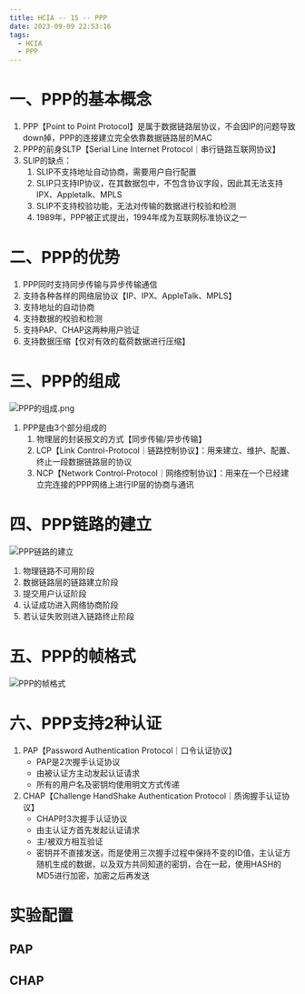 ```yaml
---
title: HCIA -- 15 -- PPP
date: 2023-09-09 22:53:16
tags:
  - HCIA
  - PPP
---
```

# 一、PPP的基本概念

1. PPP【Point to Point Protocol】是属于数据链路层协议，不会因IP的问题导致down掉，PPP的连接建立完全依靠数据链路层的MAC
2. PPP的前身SLTP【Serial Line Internet Protocol｜串行链路互联网协议】
3. SLIP的缺点：
   1. SLIP不支持地址自动协商，需要用户自行配置
   2. SLIP只支持IP协议，在其数据包中，不包含协议字段，因此其无法支持IPX、Appletalk、MPLS
   3. SLIP不支持校验功能，无法对传输的数据进行校验和检测
   4. 1989年，PPP被正式提出，1994年成为互联网标准协议之一

# 二、PPP的优势

1. PPP同时支持同步传输与异步传输通信
2. 支持各种各样的网络层协议【IP、IPX、AppleTalk、MPLS】
3. 支持地址的自动协商
4. 支持数据的校验和检测
5. 支持PAP、CHAP这两种用户验证
6. 支持数据压缩【仅对有效的载荷数据进行压缩】

# 三、PPP的组成

![PPP的组成.png](../../images/HCIA/PPP/PPP的组成.png)

1. PPP是由3个部分组成的
   1. 物理层的封装报文的方式【同步传输/异步传输】
   2. LCP【Link Control-Protocol｜链路控制协议】：用来建立、维护、配置、终止一段数据链路层的协议
   3. NCP【Network Control-Protocol｜网络控制协议】：用来在一个已经建立完连接的PPP网络上进行IP层的协商与通讯

# 四、PPP链路的建立

![PPP链路的建立](../../images/HCIA/PPP/PPP链路的建立.png)

1. 物理链路不可用阶段
2. 数据链路层的链路建立阶段
3. 提交用户认证阶段
4. 认证成功进入网络协商阶段
5. 若认证失败则进入链路终止阶段

# 五、PPP的帧格式

![PPP的帧格式](../../images/HCIA/PPP/PPP的帧格式.png)

# 六、PPP支持2种认证

1. PAP【Password Authentication Protocol｜口令认证协议】
   - PAP是2次握手认证协议
   - 由被认证方主动发起认证请求
   - 所有的用户名及密钥均使用明文方式传递
2. CHAP【Challenge HandShake Authentication Protocol｜质询握手认证协议】
   - CHAP时3次握手认证协议
   - 由主认证方首先发起认证请求
   - 主/被双方相互验证
   - 密钥并不直接发送，而是使用三次握手过程中保持不变的ID值，主认证方随机生成的数据，以及双方共同知道的密钥，合在一起，使用HASH的MD5进行加密，加密之后再发送

# 实验配置

## PAP

## CHAP
